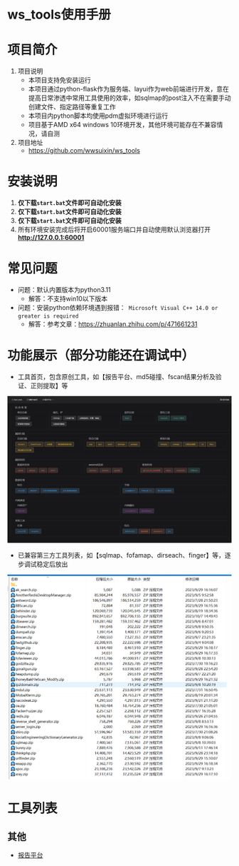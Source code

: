# ws\_tools使用手册
# 项目简介
1.  项目说明
    -   本项目支持免安装运行
    -   本项目通过python-flask作为服务端、layui作为web前端进行开发，意在提高日常渗透中常用工具使用的效率，如sqlmap的post注入不在需要手动创建文件、指定路径等重复工作
    -   本项目内python脚本均使用pdm虚拟环境进行运行
    -   项目基于AMD x64 windows 10环境开发，其他环境可能存在不兼容情况，请自测
2.  项目地址
    -  https://github.com/wwsuixin/ws_tools

# 安装说明

1. **仅下载`start.bat`文件即可自动化安装**
2. **仅下载`start.bat`文件即可自动化安装**
3. **仅下载`start.bat`文件即可自动化安装**
4. 所有环境安装完成后将开启60001服务端口并自动使用默认浏览器打开**http://127.0.0.1:60001**

# 常见问题
- 问题：默认内置版本为python3.11
	- 解答：不支持win10以下版本
- 问题：安装python依赖环境遇到报错：` Microsoft Visual C++ 14.0 or greater is required`
	- 解答：参考文章：https://zhuanlan.zhihu.com/p/471661231


# 功能展示（部分功能还在调试中）

-   工具首页，包含原创工具，如【报告平台、md5碰撞、fscan结果分析及验证、正则提取】等

![](<image/readme/192.168.234.143_60001_ (1)_LTh5Ggtr7X.png>)

-   已兼容第三方工具列表，如【sqlmap、fofamap、dirseach、finger】等，逐步调试稳定后放出

![](image/readme/image_yELi1GTXaC.png)


# 工具列表

## 其他
- [报告平台](image/报告平台.md)
